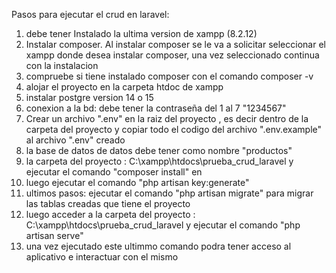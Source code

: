 Pasos para ejecutar el crud en laravel:
1. debe tener Instalado la ultima version de xampp (8.2.12)
2. Instalar composer. Al instalar composer se le va a solicitar seleccionar el xampp donde desea instalar composer, una vez seleccionado continua con la instalacion
3. compruebe si tiene instalado composer con el comando composer -v
4. alojar el proyecto en la carpeta htdoc de xampp
5. instalar postgre version 14 o 15
6. conexion a la bd: debe tener la contraseña del 1 al 7 "1234567"
7. Crear un archivo ".env" en la raiz del proyecto , es decir dentro de la carpeta del proyecto y copiar todo el codigo del archivo ".env.example" al archivo ".env" creado
8. la base de datos de datos debe tener como nombre "productos"
9. la carpeta del proyecto : C:\xampp\htdocs\prueba_crud_laravel y ejecutar el comando "composer install" en 
10. luego ejecutar el comando "php artisan key:generate"
11. ultimos pasos: ejecutar el comando "php artisan migrate" para migrar las tablas creadas que tiene el proyecto
12. luego acceder a la carpeta del proyecto : C:\xampp\htdocs\prueba_crud_laravel y ejecutar el comando "php artisan serve"
13. una vez ejecutado este ultimmo comando podra tener acceso al aplicativo e interactuar con el mismo
